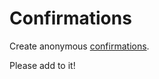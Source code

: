# Confirmations

Create anonymous [confirmations](https://github.com/hnsvn/hns-browser/wiki/Security-and-privacy-model-for-ad-confirmations).

Please add to it!
